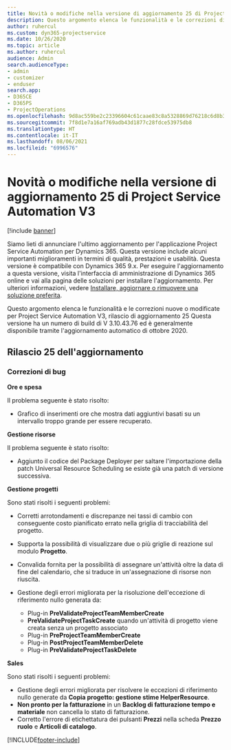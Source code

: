 ```yaml
---
title: Novità o modifiche nella versione di aggiornamento 25 di Project Service Automation V3
description: Questo argomento elenca le funzionalità e le correzioni disponibili nella versione di aggiornamento 25 di Project Service Automation V3.
author: ruhercul
ms.custom: dyn365-projectservice
ms.date: 10/26/2020
ms.topic: article
ms.author: ruhercul
audience: Admin
search.audienceType:
- admin
- customizer
- enduser
search.app:
- D365CE
- D365PS
- ProjectOperations
ms.openlocfilehash: 9d8ac559be2c23396604c61caae83c8a5328869d76218c6d8b3b6a6a6b32c1eb
ms.sourcegitcommit: 7f8d1e7a16af769adb43d1877c28fdce53975db8
ms.translationtype: HT
ms.contentlocale: it-IT
ms.lasthandoff: 08/06/2021
ms.locfileid: "6996576"
---
```

# <a name="whats-new-or-changed-in-project-service-automation-update-release-25-v3"></a>Novità o modifiche nella versione di aggiornamento 25 di Project Service Automation V3

[!include [banner](../includes/psa-now-project-operations.md)]

Siamo lieti di annunciare l'ultimo aggiornamento per l'applicazione Project Service Automation per Dynamics 365. Questa versione include alcuni importanti miglioramenti in termini di qualità, prestazioni e usabilità. Questa versione è compatibile con Dynamics 365 9.x. Per eseguire l'aggiornamento a questa versione, visita l'interfaccia di amministrazione di Dynamics 365 online e vai alla pagina delle soluzioni per installare l'aggiornamento. Per ulteriori informazioni, vedere [Installare, aggiornare o rimuovere una soluzione preferita](/power-platform/admin/install-remove-preferred-solution).

Questo argomento elenca le funzionalità e le correzioni nuove o modificate per Project Service Automation V3, rilascio di aggiornamento 25 Questa versione ha un numero di build di V 3.10.43.76 ed è generalmente disponibile tramite l'aggiornamento automatico di ottobre 2020.

## <a name="update-release-25"></a>Rilascio 25 dell'aggiornamento

### <a name="bug-fixes"></a>Correzioni di bug

**Ore e spesa**

Il problema seguente è stato risolto:

- Grafico di inserimenti ore che mostra dati aggiuntivi basati su un intervallo troppo grande per essere recuperato.

**Gestione risorse**

Il problema seguente è stato risolto:

- Aggiunto il codice del Package Deployer per saltare l'importazione della patch Universal Resource Scheduling se esiste già una patch di versione successiva.

**Gestione progetti**

Sono stati risolti i seguenti problemi:

- Corretti arrotondamenti e discrepanze nei tassi di cambio con conseguente costo pianificato errato nella griglia di tracciabilità del progetto.
- Supporta la possibilità di visualizzare due o più griglie di reazione sul modulo **Progetto**.
- Convalida fornita per la possibilità di assegnare un'attività oltre la data di fine del calendario, che si traduce in un'assegnazione di risorse non riuscita.
- Gestione degli errori migliorata per la risoluzione dell'eccezione di riferimento nullo generata da:

    - Plug-in **PreValidateProjectTeamMemberCreate**
    - **PreValidateProjectTaskCreate** quando un'attività di progetto viene creata senza un progetto associato
    - Plug-in **PreProjectTeamMemberCreate**
    - Plug-in **PostProjectTeamMemberDelete**
    - Plug-in **PreValidateProjectTaskDelete**

**Sales**

Sono stati risolti i seguenti problemi:

- Gestione degli errori migliorata per risolvere le eccezioni di riferimento nullo generate da **Copia progetto: gestione stime HelperResource**.
- **Non pronto per la fatturazione** in un **Backlog di fatturazione tempo e materiale** non cancella lo stato di fatturazione.
- Corretto l'errore di etichettatura dei pulsanti **Prezzi** nella scheda **Prezzo ruolo** e **Articoli di catalogo**.


[!INCLUDE[footer-include](../includes/footer-banner.md)]